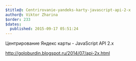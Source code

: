 ```yaml
---
$title@: Centrirovanie-yandeks-karty-javascript-api-2-x
author@: Viktor Zharina
$order: 233
$dates:
  published: 2015-09-17 05:51:24
---
```

Центрирование Яндекс карты - JavaScript API 2.x

http://goloburdin.blogspot.ru/2014/07/api-2x.html